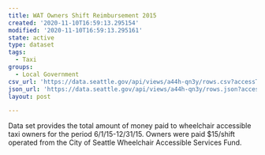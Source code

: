 ```yaml
---
title: WAT Owners Shift Reimbursement 2015
created: '2020-11-10T16:59:13.295154'
modified: '2020-11-10T16:59:13.295161'
state: active
type: dataset
tags:
  - Taxi
groups:
  - Local Government
csv_url: 'https://data.seattle.gov/api/views/a44h-qn3y/rows.csv?accessType=DOWNLOAD'
json_url: 'https://data.seattle.gov/api/views/a44h-qn3y/rows.json?accessType=DOWNLOAD'
layout: post

---
```

Data set provides the total amount of money paid to wheelchair accessible taxi owners for the period 6/1/15-12/31/15. Owners were paid $15/shift operated from the City of Seattle Wheelchair Accessible Services Fund.
